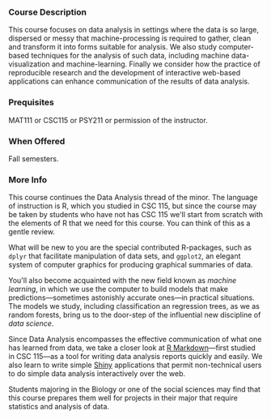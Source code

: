 ### Course Description

This course focuses on data analysis in settings where the data is so large, 
dispersed or messy that machine-processing is required to gather, clean and 
transform it into forms suitable for analysis.  We also study computer-based 
techniques for the analysis of such data, including machine data-visualization 
and machine-learning.  Finally we consider how the practice of reproducible research
and the development of interactive web-based applications can enhance 
communication of the results of data analysis.

### Prequisites

MAT111 or CSC115 or PSY211 or permission of the instructor.


### When Offered

Fall semesters.

### More Info

This course continues the Data Analysis thread of the minor.  The language of instruction
is R, which you studied in CSC 115, but since the course may be taken by students who
have not has CSC 115 we'll start from scratch with the elements of R that we need
for this course.  You can think of this as a gentle review.

What will be new to you are the special contributed R-packages, such as `dplyr`
that facilitate manipulation of data sets, and `ggplot2`, an elegant system of computer
graphics for producing graphical summaries of data.

You'll also become acquainted with the new field known as *machine learning*, 
in which we use the computer to build models that make predictions&mdash;sometimes astonishly
accurate ones&mdash;in practical situations.  The models we study, including classification
an regression trees, as we as random forests, bring us to the door-step of the
influential new discipline of *data science*.

Since Data Analysis encompasses the effective communication of what one has learned from data,
we take a closer look at [R Markdown](http://rmarkdown.rstudio.com/)&mdash;first studied 
in CSC 115&mdash;as a tool for writing data analysis reports quickly and easily.  We also learn
to write simple [Shiny](https://shiny.rstudio.com/) applications that permit non-technical
users to do simple data analysis interactively over the web.

Students majoring in the Biology or one of the social sciences may find that this
course prepares them well for projects in their major that require statistics and analysis of
data.